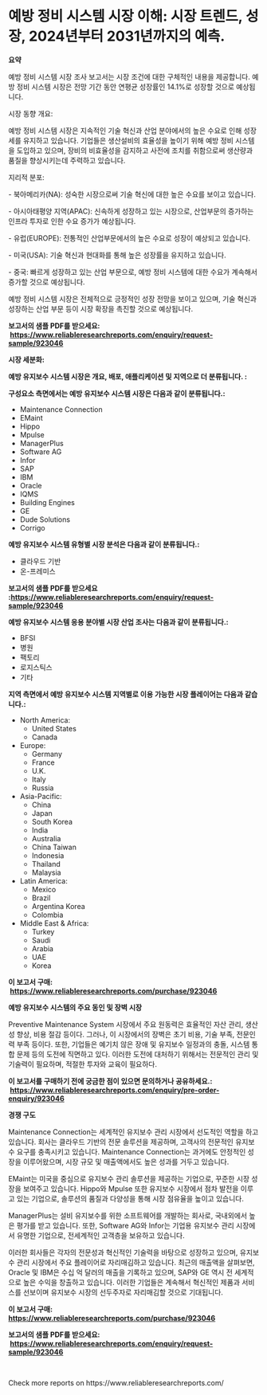 <p><h1>예방 정비 시스템 시장 이해: 시장 트렌드, 성장, 2024년부터 2031년까지의 예측.</h1></p><p><strong>요약</strong></p>
<p><p>예방 정비 시스템 시장 조사 보고서는 시장 조건에 대한 구체적인 내용을 제공합니다. 예방 정비 시스템 시장은 전망 기간 동안 연평균 성장률인 14.1%로 성장할 것으로 예상됩니다.</p><p>시장 동향 개요:</p><p>예방 정비 시스템 시장은 지속적인 기술 혁신과 산업 분야에서의 높은 수요로 인해 성장세를 유지하고 있습니다. 기업들은 생산설비의 효율성을 높이기 위해 예방 정비 시스템을 도입하고 있으며, 장비의 비효율성을 감지하고 사전에 조치를 취함으로써 생산량과 품질을 향상시키는데 주력하고 있습니다.</p><p>지리적 분포:</p><p>- 북아메리카(NA): 성숙한 시장으로써 기술 혁신에 대한 높은 수요를 보이고 있습니다.</p><p>- 아시아태평양 지역(APAC): 신속하게 성장하고 있는 시장으로, 산업부문의 증가하는 인프라 투자로 인한 수요 증가가 예상됩니다.</p><p>- 유럽(EUROPE): 전통적인 산업부문에서의 높은 수요로 성장이 예상되고 있습니다.</p><p>- 미국(USA): 기술 혁신과 현대화를 통해 높은 성장률을 유지하고 있습니다.</p><p>- 중국: 빠르게 성장하고 있는 산업 부문으로, 예방 정비 시스템에 대한 수요가 계속해서 증가할 것으로 예상됩니다.</p><p>예방 정비 시스템 시장은 전체적으로 긍정적인 성장 전망을 보이고 있으며, 기술 혁신과 성장하는 산업 부문 등이 시장 확장을 촉진할 것으로 예상됩니다.</p></p>
<p><strong>보고서의 샘플 PDF를 받으세요: &nbsp;<a href="https://www.reliableresearchreports.com/enquiry/request-sample/923046">https://www.reliableresearchreports.com/enquiry/request-sample/923046</a></strong></p>
<p><strong>시장 세분화:</strong></p>
<p><strong> 예방 유지보수 시스템 시장은 개요, 배포, 애플리케이션 및 지역으로 더 분류됩니다. :</strong></p>
<p><strong>구성요소 측면에서는 예방 유지보수 시스템 시장은 다음과 같이 분류됩니다.:</strong></p>
<p><ul><li>Maintenance Connection</li><li>EMaint</li><li>Hippo</li><li>Mpulse</li><li>ManagerPlus</li><li>Software AG</li><li>Infor</li><li>SAP</li><li>IBM</li><li>Oracle</li><li>IQMS</li><li>Building Engines</li><li>GE</li><li>Dude Solutions</li><li>Corrigo</li></ul></p>
<p><strong> 예방 유지보수 시스템 유형별 시장 분석은 다음과 같이 분류됩니다.:</strong></p>
<p><ul><li>클라우드 기반</li><li>온-프레미스</li></ul></p>
<p><strong>보고서의 샘플 PDF를 받으세요 :<a href="https://www.reliableresearchreports.com/enquiry/request-sample/923046">https://www.reliableresearchreports.com/enquiry/request-sample/923046</a></strong></p>
<p><strong> 예방 유지보수 시스템 응용 분야별 시장 산업 조사는 다음과 같이 분류됩니다.:</strong></p>
<p><ul><li>BFSI</li><li>병원</li><li>팩토리</li><li>로지스틱스</li><li>기타</li></ul></p>
<p><strong>지역 측면에서 예방 유지보수 시스템 지역별로 이용 가능한 시장 플레이어는 다음과 같습니다.:</strong></p>
<p><ul>
    <li>
        North America:
        <ul>
            <li>United States</li>
            <li>Canada</li>
        </ul>
    </li>
    <li>
        Europe:
        <ul>
            <li>Germany</li>
            <li>France</li>
            <li>U.K.</li>
            <li>Italy</li>
            <li>Russia</li>
        </ul>
    </li>
    <li>
        Asia-Pacific:
        <ul>
            <li>China</li>
            <li>Japan</li>
            <li>South Korea</li>
            <li>India</li>
            <li>Australia</li>
            <li>China Taiwan</li>
            <li>Indonesia</li>
            <li>Thailand</li>
            <li>Malaysia</li>
        </ul>
    </li>
    <li>
        Latin America:
        <ul>
            <li>Mexico</li>
            <li>Brazil</li>
            <li>Argentina Korea</li>
            <li>Colombia</li>
        </ul>
    </li>
    <li>
        Middle East & Africa:
        <ul>
            <li>Turkey</li>
            <li>Saudi</li>
            <li>Arabia</li>
            <li>UAE</li>
            <li>Korea</li>
        </ul>
    </li>
    </ul></p>
<p><strong>이 보고서 구매: &nbsp;<a href="https://www.reliableresearchreports.com/purchase/923046">https://www.reliableresearchreports.com/purchase/923046</a></strong></p>
<p><strong>예방 유지보수 시스템의 주요 동인 및 장벽 시장</strong></p>
<p><p>Preventive Maintenance System 시장에서 주요 원동력은 효율적인 자산 관리, 생산성 향상, 비용 절감 등이다. 그러나, 이 시장에서의 장벽은 초기 비용, 기술 부족, 전문인력 부족 등이다. 또한, 기업들은 예기치 않은 장애 및 유지보수 일정과의 충돌, 시스템 통합 문제 등의 도전에 직면하고 있다. 이러한 도전에 대처하기 위해서는 전문적인 관리 및 기술력이 필요하며, 적절한 투자와 교육이 필요하다.</p></p>
<p><strong>이 보고서를 구매하기 전에 궁금한 점이 있으면 문의하거나 공유하세요.: &nbsp;<a href="https://www.reliableresearchreports.com/enquiry/pre-order-enquiry/923046">https://www.reliableresearchreports.com/enquiry/pre-order-enquiry/923046</a></strong></p>
<p><strong>경쟁 구도</strong></p>
<p><p>Maintenance Connection는 세계적인 유지보수 관리 시장에서 선도적인 역할을 하고 있습니다. 회사는 클라우드 기반의 전문 솔루션을 제공하며, 고객사의 전문적인 유지보수 요구를 충족시키고 있습니다. Maintenance Connection는 과거에도 안정적인 성장을 이루어왔으며, 시장 규모 및 매출액에서도 높은 성과를 거두고 있습니다.</p><p>EMaint는 미국을 중심으로 유지보수 관리 솔루션을 제공하는 기업으로, 꾸준한 시장 성장을 보여주고 있습니다. Hippo와 Mpulse 또한 유지보수 시장에서 점차 발전을 이루고 있는 기업으로, 솔루션의 품질과 다양성을 통해 시장 점유율을 높이고 있습니다.</p><p>ManagerPlus는 설비 유지보수를 위한 소프트웨어를 개발하는 회사로, 국내외에서 높은 평가를 받고 있습니다. 또한, Software AG와 Infor는 기업용 유지보수 관리 시장에서 유명한 기업으로, 전세계적인 고객층을 보유하고 있습니다.</p><p>이러한 회사들은 각자의 전문성과 혁신적인 기술력을 바탕으로 성장하고 있으며, 유지보수 관리 시장에서 주요 플레이어로 자리매김하고 있습니다. 최근의 매출액을 살펴보면, Oracle 및 IBM은 수십 억 달러의 매출을 기록하고 있으며, SAP와 GE 역시 전 세계적으로 높은 수익을 창출하고 있습니다. 이러한 기업들은 계속해서 혁신적인 제품과 서비스를 선보이며 유지보수 시장의 선두주자로 자리매김할 것으로 기대됩니다.</p></p>
<p><strong>이 보고서 구매: &nbsp; <a href="https://www.reliableresearchreports.com/purchase/923046">https://www.reliableresearchreports.com/purchase/923046</a></strong></p>
<p><strong>보고서의 샘플 PDF를 받으세요: &nbsp;<a href="https://www.reliableresearchreports.com/enquiry/request-sample/923046">https://www.reliableresearchreports.com/enquiry/request-sample/923046</a></strong><strong></strong></p>
<p>&nbsp;</p>
<p>Check more reports on https://www.reliableresearchreports.com/</p>